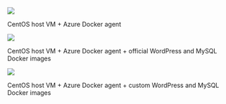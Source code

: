 <a href="https://portal.azure.com/#create/Microsoft.Template/uri/https%3A%2F%2Fraw.githubusercontent.com%2Fsimonhutson%2Fsrhanite%2Fmaster%2Fazurebasedeploy.json" target="_blank">
    <img src="http://azuredeploy.net/deploybutton.png"/>
</a>

CentOS host VM + Azure Docker agent

<a href="https://portal.azure.com/#create/Microsoft.Template/uri/https%3A%2F%2Fraw.githubusercontent.com%2Fsimonhutson%2Fsrhanite%2Fmaster%2Fazurewordpressdeploy.json" target="_blank">
    <img src="http://azuredeploy.net/deploybutton.png"/>
</a>

CentOS host VM + Azure Docker agent + official WordPress and MySQL Docker images

<a href="https://portal.azure.com/#create/Microsoft.Template/uri/https%3A%2F%2Fraw.githubusercontent.com%2Fsimonhutson%2Fsrhanite%2Fmaster%2Fazuredeploy.json" target="_blank">
    <img src="http://azuredeploy.net/deploybutton.png"/>
</a>

CentOS host VM + Azure Docker agent + custom WordPress and MySQL Docker images
